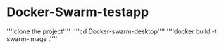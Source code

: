 # Docker-Swarm-testapp


''''clone the project'''' 
''''cd Docker-swarm-desktop''''
''''docker build -t swarm-image .''''
